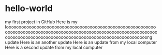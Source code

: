 # hello-world
my first project in GitHub
Here is my looooooooooooooooooooooooooooooooooooooooooooooooooooooooooooooooooooooooooooooooooooooooooooooooooooooooooooooooooooooooooooooooooooooooooooooooooooooooooooooooooooooooooooooong update
	Here is an another update
	Here is an update from my local computer
	Here is a second update from my local computer
